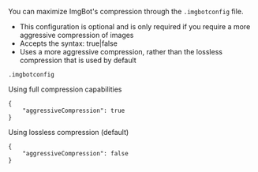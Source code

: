 You can maximize ImgBot's compression through the `.imgbotconfig` file.

 - This configuration is optional and is only required if you require a more aggressive compression of images
 - Accepts the syntax: true|false
 - Uses a more aggressive compression, rather than the lossless compression that is used by default

`.imgbotconfig`

Using full compression capabilities

```
{
    "aggressiveCompression": true
}
```

Using lossless compression (default)
```
{
    "aggressiveCompression": false
}
```